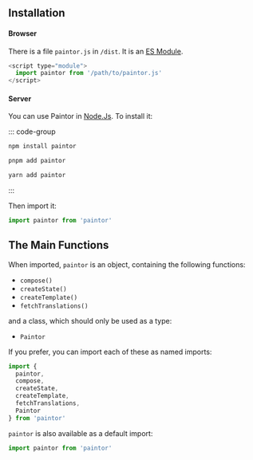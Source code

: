## Installation

#### Browser

There is a file `paintor.js` in `/dist`. It is an [ES Module](https://developer.mozilla.org/docs/Web/JavaScript/Guide/Modules).

```js
<script type="module">
  import paintor from '/path/to/paintor.js'
</script>
```

#### Server

You can use Paintor in [Node.Js](https://nodejs.org). To install it:

::: code-group
```bash [npm]
npm install paintor
```
```bash [pnpm]
pnpm add paintor
```
```bash [yarn]
yarn add paintor
```
:::

Then import it:
```js
import paintor from 'paintor'
```

## The Main Functions

When imported, `paintor` is an object, containing the following functions:
- `compose()`
- `createState()`
- `createTemplate()`
- `fetchTranslations()`

and a class, which should only be used as a type:
- `Paintor`

If you prefer, you can import each of these as named imports:
```js
import {
  paintor,
  compose,
  createState,
  createTemplate,
  fetchTranslations,
  Paintor
} from 'paintor'
```

`paintor` is also available as a default import:
```js
import paintor from 'paintor'
```
